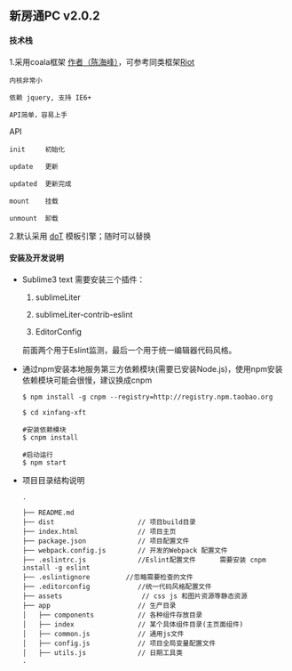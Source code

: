 



## 新房通PC v2.0.2

#### 技术栈

1.采用coala框架 [作者（陈海峰）](https://github.com/cheft)，可参考同类框架[Riot](http://riotjs.com/zh/)
        
    内核非常小
    
    依赖 jquery, 支持 IE6+
    
    API简单，容易上手
        
 API
 
    init     初始化
 
    update   更新     
 
    updated  更新完成  
    
    mount    挂载
 
    unmount  卸载     

2.默认采用 [doT](http://olado.github.io/doT/) 模板引擎；随时可以替换

    
#### 安装及开发说明

- Sublime3  text    需要安装三个插件：

    1. sublimeLiter

    2. sublimeLiter-contrib-eslint

    3. EditorConfig
    
    前面两个用于Eslint监测，最后一个用于统一编辑器代码风格。

- 通过npm安装本地服务第三方依赖模块(需要已安装Node.js)，使用npm安装依赖模块可能会很慢，建议换成cnpm

      $ npm install -g cnpm --registry=http://registry.npm.taobao.org
    
      $ cd xinfang-xft
    
      #安装依赖模块
      $ cnpm install

      #启动运行
      $ npm start
      

- 项目目录结构说明

      .
      
      ├── README.md           
      ├── dist                     // 项目build目录
      ├── index.html               // 项目主页
      ├── package.json             // 项目配置文件
      ├── webpack.config.js        // 开发的Webpack 配置文件
      ├── .eslintrc.js             //Eslint配置文件      需要安装 cnpm install -g eslint
      ├── .eslintignore         //忽略需要检查的文件
      ├── .editorconfig            //统一代码风格配置文件  
      ├── assets                    // css js 和图片资源等静态资源
      ├── app                      // 生产目录 
      │   ├── components           // 各种组件存放目录
      │   ├── index                // 某个具体组件目录(主页面组件)
      │   ├── common.js            // 通用js文件
      │   ├── config.js            // 项目全局变量配置文件
      │   ├── utils.js             // 日期工具类
      .








